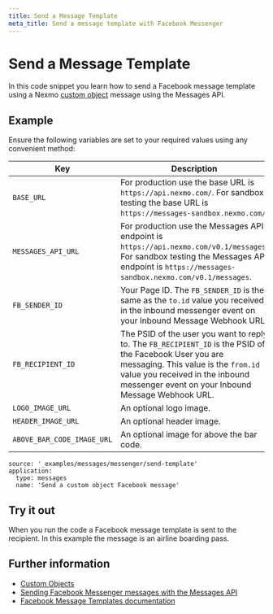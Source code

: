 ```yaml
---
title: Send a Message Template
meta_title: Send a message template with Facebook Messenger
---
```


# Send a Message Template

In this code snippet you learn how to send a Facebook message template using a Nexmo [custom object](/messages/concepts/custom-objects) message using the Messages API.

## Example

Ensure the following variables are set to your required values using any convenient method:

Key | Description
-- | --
`BASE_URL` | For production use the base URL is `https://api.nexmo.com/`. For sandbox testing the base URL is `https://messages-sandbox.nexmo.com/`.
`MESSAGES_API_URL` | For production use the Messages API endpoint is `https://api.nexmo.com/v0.1/messages`. For sandbox testing the Messages API endpoint is `https://messages-sandbox.nexmo.com/v0.1/messages`.
`FB_SENDER_ID` | Your Page ID. The `FB_SENDER_ID` is the same as the `to.id` value you received in the inbound messenger event on your Inbound Message Webhook URL.
`FB_RECIPIENT_ID` | The PSID of the user you want to reply to. The `FB_RECIPIENT_ID` is the PSID of the Facebook User you are messaging. This value is the `from.id` value you received in the inbound messenger event on your Inbound Message Webhook URL.
`LOGO_IMAGE_URL` | An optional logo image.
`HEADER_IMAGE_URL` | An optional header image.
`ABOVE_BAR_CODE_IMAGE_URL` | An optional image for above the bar code.

```code_snippets
source: '_examples/messages/messenger/send-template'
application:
  type: messages
  name: 'Send a custom object Facebook message'
```

## Try it out

When you run the code a Facebook message template is sent to the recipient. In this example the message is an airline boarding pass.

## Further information

* [Custom Objects](/messages/concepts/custom-objects)
* [Sending Facebook Messenger messages with the Messages API](/use-cases/sending-facebook-messenger-messages-with-messages-api)
* [Facebook Message Templates documentation](https://developers.facebook.com/docs/messenger-platform/send-messages/templates/)